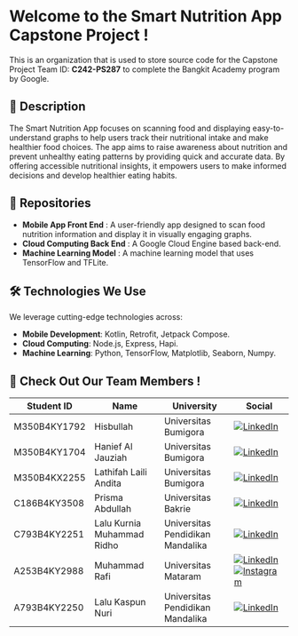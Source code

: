 # Welcome to the Smart Nutrition App Capstone Project !  

This is an organization that is used to store source code for the Capstone Project Team ID: **C242-PS287** to complete the Bangkit Academy program by Google. 

## 📜 Description
The Smart Nutrition App focuses on scanning food and displaying easy-to-understand graphs to help users track their nutritional intake and make healthier food choices. The app aims to raise awareness about nutrition and prevent unhealthy eating patterns by providing quick and accurate data. By offering accessible nutritional insights, it empowers users to make informed decisions and develop healthier eating habits.

## 🌟 Repositories  
- **Mobile App Front End** : A user-friendly app designed to scan food nutrition information and display it in visually engaging graphs.
- **Cloud Computing Back End** : A Google Cloud Engine based back-end.
- **Machine Learning Model** : A machine learning model that uses TensorFlow and TFLite.

## 🛠️ Technologies We Use  
We leverage cutting-edge technologies across:  
- **Mobile Development**: Kotlin, Retrofit, Jetpack Compose.  
- **Cloud Computing**: Node.js, Express, Hapi.  
- **Machine Learning**: Python, TensorFlow, Matplotlib, Seaborn, Numpy.

## 📩 Check Out Our Team Members !  

| Student ID    | Name                       | University                        | Social  |  
|---------------|----------------------------|-----------------------------------|---------|  
| M350B4KY1792  | Hisbullah                 | Universitas Bumigora             | [![LinkedIn](https://img.shields.io/badge/Hisbullah-blue?style=for-the-badge&logo=linkedin)](https://www.linkedin.com/in/hisbullah-asim-1892b2279/)  |  
| M350B4KY1704  | Hanief Al Jauziah         | Universitas Bumigora             | [![LinkedIn](https://img.shields.io/badge/Hanief_Al_Jauziah-blue?style=for-the-badge&logo=linkedin)](https://www.linkedin.com/in/hanief-al-605a2a323/)  |  
| M350B4KX2255  | Lathifah Laili Andita     | Universitas Bumigora             | [![LinkedIn](https://img.shields.io/badge/Lathifah_Laili_Andita-blue?style=for-the-badge&logo=linkedin)](https://www.linkedin.com/in/lathifah-laili-andita-6318b6292/)  |  
| C186B4KY3508  | Prisma Abdullah           | Universitas Bakrie               | [![LinkedIn](https://img.shields.io/badge/Prisma_Abdullah-blue?style=for-the-badge&logo=linkedin)](https://www.linkedin.com/in/prisma-abdullah/)  |  
| C793B4KY2251  | Lalu Kurnia Muhammad Ridho| Universitas Pendidikan Mandalika | [![LinkedIn](https://img.shields.io/badge/Lalu_Kurnia_Muhammad_Ridho-blue?style=for-the-badge&logo=linkedin)](https://www.linkedin.com/in/lalu-kurnia-muhammad-ridho-24056b2a7/)  |  
| A253B4KY2988  | Muhammad Rafi             | Universitas Mataram              | [![LinkedIn](https://img.shields.io/badge/muhammad_rafi-blue?style=for-the-badge&logo=linkedin)](linkedin.com/in/iammuhammadrafi) [![Instagram](https://img.shields.io/badge/iammuhammadrafi-f0f0f0?logo=instagram&style=for-the-badge)](instagram.com/iammuhammadrafi) |  
| A793B4KY2250  | Lalu Kaspun Nuri          | Universitas Pendidikan Mandalika | [![LinkedIn](https://img.shields.io/badge/Lalu_Kaspun_Nuri-blue?style=for-the-badge&logo=linkedin)](https://www.linkedin.com/in/lalu-kaspun-nuri-b52b4326b)  |  
